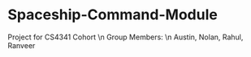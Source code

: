 # Spaceship-Command-Module
Project for CS4341 Cohort
\n
Group Members: \n
Austin, Nolan, Rahul, Ranveer
